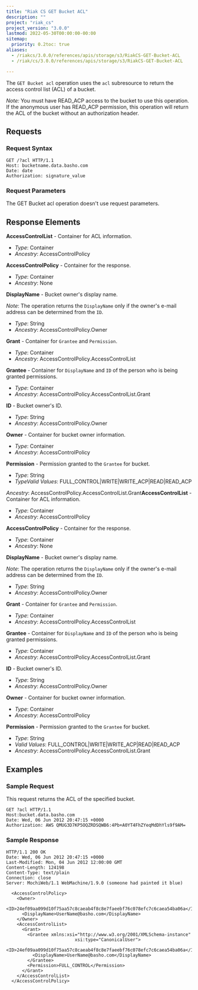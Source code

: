 ```yaml
---
title: "Riak CS GET Bucket ACL"
description: ""
project: "riak_cs"
project_version: "3.0.0"
lastmod: 2022-05-30T00:00:00-00:00
sitemap:
  priority: 0.2toc: true
aliases:
  - /riakcs/3.0.0/references/apis/storage/s3/RiakCS-GET-Bucket-ACL
  - /riak/cs/3.0.0/references/apis/storage/s3/RiakCS-GET-Bucket-ACL

---
```


The `GET Bucket acl` operation uses the `acl` subresource to return the access control list (ACL) of a bucket.

*Note:* You must have READ_ACP access to the bucket to use this operation. If the anonymous user has READ_ACP permission, this operation will return the ACL of the bucket without an authorization header.

## Requests

### Request Syntax

```
GET /?acl HTTP/1.1
Host: bucketname.data.basho.com
Date: date
Authorization: signature_value
```

### Request Parameters

The GET Bucket acl operation doesn't use request parameters.

## Response Elements

**AccessControlList** - Container for ACL information.

* *Type*: Container
* *Ancestry*: AccessControlPolicy

**AccessControlPolicy** - Container for the response.

* *Type*: Container
* *Ancestry*: None

**DisplayName** - Bucket owner's display name.

*Note*: The operation returns the `DisplayName` only if the owner's e-mail address can be determined from the `ID`.

* *Type*: String
* *Ancestry*: AccessControlPolicy.Owner

**Grant** - Container for `Grantee` and `Permission`.

* *Type*: Container
* *Ancestry*: AccessControlPolicy.AccessControlList

**Grantee** - Container for `DisplayName` and `ID` of the person who is being granted permissions.

* *Type*: Container
* *Ancestry*: AccessControlPolicy.AccessControlList.Grant

**ID** - Bucket owner's ID.

* *Type*: String
* *Ancestry*: AccessControlPolicy.Owner

**Owner** - Container for bucket owner information.

* *Type*: Container
* *Ancestry*: AccessControlPolicy

**Permission** - Permission granted to the `Grantee` for bucket.

* *Type*: String
* *TypeValid Values*: FULL_CONTROL|WRITE|WRITE_ACP|READ|READ_ACP

*Ancestry*: AccessControlPolicy.AccessControlList.Grant**AccessControlList** - Container for ACL information.

* *Type*: Container
* *Ancestry*: AccessControlPolicy

**AccessControlPolicy** - Container for the response.

* *Type*: Container
* *Ancestry*: None

**DisplayName** - Bucket owner's display name.

*Note*: The operation returns the `DisplayName` only if the owner's e-mail address can be determined from the `ID`.

* *Type*: String
* *Ancestry*: AccessControlPolicy.Owner

**Grant** - Container for `Grantee` and `Permission`.

* *Type*: Container
* *Ancestry*: AccessControlPolicy.AccessControlList

**Grantee** - Container for `DisplayName` and `ID` of the person who is being granted permissions.

* *Type*: Container
* *Ancestry*: AccessControlPolicy.AccessControlList.Grant

**ID** - Bucket owner's ID.

* *Type*: String
* *Ancestry*: AccessControlPolicy.Owner

**Owner** - Container for bucket owner information.

* *Type*: Container
* *Ancestry*: AccessControlPolicy

**Permission** - Permission granted to the `Grantee` for bucket.

* *Type*: String
* *Valid Values*: FULL_CONTROL|WRITE|WRITE_ACP|READ|READ_ACP
* *Ancestry*: AccessControlPolicy.AccessControlList.Grant

## Examples

### Sample Request

This request returns the ACL of the specified bucket.

```
GET ?acl HTTP/1.1
Host:bucket.data.basho.com
Date: Wed, 06 Jun 2012 20:47:15 +0000
Authorization: AWS QMUG3D7KP5OQZRDSQWB6:4Pb+A0YT4FhZYeqMdDhYls9f9AM=
```

### Sample Response

```
HTTP/1.1 200 OK
Date: Wed, 06 Jun 2012 20:47:15 +0000
Last-Modified: Mon, 04 Jun 2012 12:00:00 GMT
Content-Length: 124198
Content-Type: text/plain
Connection: close
Server: MochiWeb/1.1 WebMachine/1.9.0 (someone had painted it blue)

  <AccessControlPolicy>
    <Owner>
      <ID>24ef09aa099d10f75aa57c8caeab4f8c8e7faeebf76c078efc7c6caea54ba06a</ID>
      <DisplayName>UserName@basho.com</DisplayName>
    </Owner>
    <AccessControlList>
      <Grant>
        <Grantee xmlns:xsi="http://www.w3.org/2001/XMLSchema-instance"
                          xsi:type="CanonicalUser">
          <ID>24ef09aa099d10f75aa57c8caeab4f8c8e7faeebf76c078efc7c6caea54ba06a</ID>
          <DisplayName>UserName@basho.com</DisplayName>
        </Grantee>
        <Permission>FULL_CONTROL</Permission>
      </Grant>
    </AccessControlList>
  </AccessControlPolicy>
```
